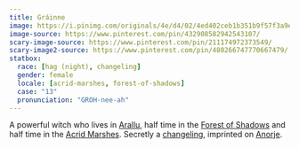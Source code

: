 ```yaml
---
title: Gráinne
image: https://i.pinimg.com/originals/4e/d4/02/4ed402ceb1b351b9f57f3a9e25d4300b.jpg
image-source: https://www.pinterest.com/pin/432908582942543107/
scary-image-source: https://www.pinterest.com/pin/211174972373549/
scary-image2-source: https://www.pinterest.com/pin/480266747770667479/
statbox:
  race: [hag (night), changeling]
  gender: female
  locale: [acrid-marshes, forest-of-shadows]
  case: "13"
  pronunciation: "GROH-nee-ah"
---
```


A powerful witch who lives in [Arallu](../locales/arallu), half time in the [Forest of Shadows](../locales/forest-of-shadows) and half time in the [Acrid Marshes](../locales/acrid-marshes). Secretly a [changeling](../creatures/changelings), imprinted on [Anorje](anorje-mistral).

